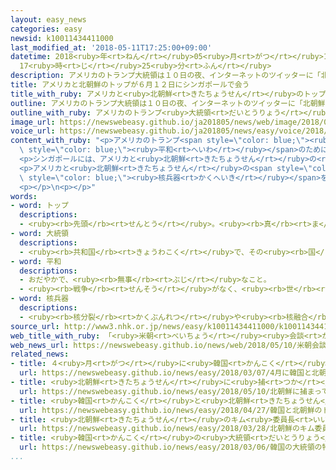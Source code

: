 ```yaml
---
layout: easy_news
categories: easy
newsid: k10011434411000
last_modified_at: '2018-05-11T17:25:00+09:00'
datetime: 2018<ruby>年<rt>ねん</rt></ruby>05<ruby>月<rt>がつ</rt></ruby>11<ruby>日<rt>にち</rt></ruby>
  17<ruby>時<rt>じ</rt></ruby>25<ruby>分<rt>ふん</rt></ruby>
description: アメリカのトランプ大統領は１０日の夜、インターネットのツイッターに「北朝鮮のキム・ジョンウン朝鮮労働党委員長と６月１２日にシンガポールで会います。
title: アメリカと北朝鮮のトップが６月１２日にシンガポールで会う
title_with_ruby: アメリカと<ruby>北朝鮮<rt>きたちょうせん</rt></ruby>のトップが６<ruby>月<rt>がつ</rt></ruby>１２<ruby>日<rt>にち</rt></ruby>にシンガポールで<ruby>会<rt>あ</rt></ruby>う
outline: アメリカのトランプ大統領は１０日の夜、インターネットのツイッターに「北朝鮮のキム・ジョンウン朝鮮労働党委員長と６月１２日にシンガポールで会います。
outline_with_ruby: アメリカのトランプ<ruby>大統領<rt>だいとうりょう</rt></ruby>は<ruby>１０日<rt>とおか</rt></ruby>の<ruby>夜<rt>よる</rt></ruby>、インターネットのツイッターに「<ruby>北朝鮮<rt>きたちょうせん</rt></ruby>のキム・ジョンウン<ruby>朝鮮<rt>ちょうせん</rt></ruby><ruby>労働党<rt>ろうどうとう</rt></ruby><ruby>委員長<rt>いいんちょう</rt></ruby>と６<ruby>月<rt>がつ</rt></ruby>１２<ruby>日<rt>にち</rt></ruby>にシンガポールで<ruby>会<rt>あ</rt></ruby>います。
image_url: https://newswebeasy.github.io/ja201805/news/web/image/2018/05/10/K10011434411_1805102355_1805102356_01_02.jpg
voice_url: https://newswebeasy.github.io/ja201805/news/easy/voice/2018/05/11/k10011434411000.mp4
content_with_ruby: "<p>アメリカのトランプ<span style=\"color: blue;\"><ruby>大統領<rt>だいとうりょう</rt></ruby></span>は<ruby>１０日<rt>とおか</rt></ruby>の<ruby>夜<rt>よる</rt></ruby>、インターネットのツイッターに「<ruby>北朝鮮<rt>きたちょうせん</rt></ruby>のキム・ジョンウン<ruby>朝鮮<rt>ちょうせん</rt></ruby><ruby>労働党<rt>ろうどうとう</rt></ruby><ruby>委員長<rt>いいんちょう</rt></ruby>と６<ruby>月<rt>がつ</rt></ruby>１２<ruby>日<rt>にち</rt></ruby>にシンガポールで<ruby>会<rt>あ</rt></ruby>います。<ruby>世界<rt>せかい</rt></ruby>の<span\
  \ style=\"color: blue;\"><ruby>平和<rt>へいわ</rt></ruby></span>のために<ruby>特別<rt>とくべつ</rt></ruby>な<ruby>時間<rt>じかん</rt></ruby>にしたいです」と<ruby>書<rt>か</rt></ruby>きました。</p>\n\
  <p>シンガポールには、アメリカと<ruby>北朝鮮<rt>きたちょうせん</rt></ruby>の<ruby>両方<rt>りょうほう</rt></ruby>の<ruby>大使館<rt>たいしかん</rt></ruby>があります。キム<ruby>委員長<rt>いいんちょう</rt></ruby>の<ruby>飛行機<rt>ひこうき</rt></ruby>は<ruby>途中<rt>とちゅう</rt></ruby>で<ruby>止<rt>と</rt></ruby>まらないでシンガポールまで<ruby>行<rt>い</rt></ruby>くことができます。</p>\n\
  <p>アメリカと<ruby>北朝鮮<rt>きたちょうせん</rt></ruby>の<span style=\"color: blue;\">トップ</span>が<ruby>会<rt>あ</rt></ruby>うのは<ruby>初<rt>はじ</rt></ruby>めてです。<ruby>２人<rt>ふたり</rt></ruby>は、<ruby>北朝鮮<rt>きたちょうせん</rt></ruby>の<span\
  \ style=\"color: blue;\"><ruby>核兵器<rt>かくへいき</rt></ruby></span>をなくすことや、６５<ruby>年<rt>ねん</rt></ruby><ruby>前<rt>まえ</rt></ruby>から<ruby>続<rt>つづ</rt></ruby>いている<ruby>朝鮮<rt>ちょうせん</rt></ruby><ruby>戦争<rt>せんそう</rt></ruby>を<ruby>終<rt>お</rt></ruby>わらせることなどを<ruby>話<rt>はな</rt></ruby>す<ruby>予定<rt>よてい</rt></ruby>です。</p>\n\
  <p></p>\n<p></p>"
words:
- word: トップ
  descriptions:
  - <ruby><rb>先頭</rb><rt>せんとう</rt></ruby>。<ruby><rb>真</rb><rt>ま</rt></ruby>っ<ruby><rb>先</rb><rt>さき</rt></ruby>。<ruby><rb>一番</rb><rt>いちばん</rt></ruby>。
- word: 大統領
  descriptions:
  - <ruby><rb>共和国</rb><rt>きょうわこく</rt></ruby>で、その<ruby><rb>国</rb><rt>くに</rt></ruby>を<ruby><rb>代表</rb><rt>だいひょう</rt></ruby>する<ruby><rb>人</rb><rt>ひと</rt></ruby>。
- word: 平和
  descriptions:
  - おだやかで、<ruby><rb>無事</rb><rt>ぶじ</rt></ruby>なこと。
  - <ruby><rb>戦争</rb><rt>せんそう</rt></ruby>がなく、<ruby><rb>世</rb><rt>よ</rt></ruby>の<ruby><rb>中</rb><rt>なか</rt></ruby>が<ruby><rb>無事</rb><rt>ぶじ</rt></ruby>に<ruby><rb>治</rb><rt>おさ</rt></ruby>まっていること。
- word: 核兵器
  descriptions:
  - <ruby><rb>核分裂</rb><rt>かくぶんれつ</rt></ruby>や<ruby><rb>核融合</rb><rt>かくゆうごう</rt></ruby>によって<ruby><rb>出</rb><rt>で</rt></ruby>るエネルギーを<ruby><rb>利用</rb><rt>りよう</rt></ruby>した<ruby><rb>兵器</rb><rt>へいき</rt></ruby>。<ruby><rb>原子爆弾</rb><rt>げんしばくだん</rt></ruby>や、<ruby><rb>水素爆弾</rb><rt>すいそばくだん</rt></ruby>など。
source_url: http://www3.nhk.or.jp/news/easy/k10011434411000/k10011434411000.html
web_title_with_ruby: 「<ruby>米朝<rt>べいちょう</rt></ruby><ruby>会談<rt>かいだん</rt></ruby>は<ruby>シンガポール<rt>しんがぽーる</rt></ruby>で<ruby>来月<rt>らいげつ</rt></ruby>12<ruby>日<rt>にち</rt></ruby>に」<ruby>米<rt>べい</rt></ruby><ruby>大統領<rt>だいとうりょう</rt></ruby><ruby>ツイッター<rt>ついったー</rt></ruby>
web_news_url: https://newswebeasy.github.io/news/web/2018/05/10/米朝会談はシンガポールで来月12日に米大統領ツイッター
related_news:
- title: ４<ruby>月<rt>がつ</rt></ruby>に<ruby>韓国<rt>かんこく</rt></ruby>と<ruby>北朝鮮<rt>きたちょうせん</rt></ruby>のトップが<ruby>会<rt>あ</rt></ruby>って<ruby>話<rt>はなし</rt></ruby>をすることが<ruby>決<rt>き</rt></ruby>まる
  url: https://newswebeasy.github.io/news/easy/2018/03/07/4月に韓国と北朝鮮のトップが会って話をすることが決まる
- title: <ruby>北朝鮮<rt>きたちょうせん</rt></ruby>に<ruby>捕<rt>つか</rt></ruby>まっていた３<ruby>人<rt>にん</rt></ruby>がアメリカに<ruby>戻<rt>もど</rt></ruby>る
  url: https://newswebeasy.github.io/news/easy/2018/05/10/北朝鮮に捕まっていた3人がアメリカに戻る
- title: <ruby>韓国<rt>かんこく</rt></ruby>と<ruby>北朝鮮<rt>きたちょうせん</rt></ruby>のトップが<ruby>笑顔<rt>えがお</rt></ruby>で<ruby>握手<rt>あくしゅ</rt></ruby>をする
  url: https://newswebeasy.github.io/news/easy/2018/04/27/韓国と北朝鮮のトップが笑顔で握手をする
- title: <ruby>北朝鮮<rt>きたちょうせん</rt></ruby>のキム<ruby>委員長<rt>いいんちょう</rt></ruby>が<ruby>中国<rt>ちゅうごく</rt></ruby>に<ruby>行<rt>い</rt></ruby>って<ruby>習<rt>しゅう</rt></ruby><ruby>主席<rt>しゅせき</rt></ruby>と<ruby>会<rt>あ</rt></ruby>う
  url: https://newswebeasy.github.io/news/easy/2018/03/28/北朝鮮のキム委員長が中国に行って習主席と会う
- title: <ruby>韓国<rt>かんこく</rt></ruby>の<ruby>大統領<rt>だいとうりょう</rt></ruby>の<ruby>特使<rt>とくし</rt></ruby>が<ruby>北朝鮮<rt>きたちょうせん</rt></ruby>のキム<ruby>委員長<rt>いいんちょう</rt></ruby>と<ruby>会<rt>あ</rt></ruby>って<ruby>話<rt>はな</rt></ruby>す
  url: https://newswebeasy.github.io/news/easy/2018/03/06/韓国の大統領の特使が北朝鮮のキム委員長と会って話す
...
```

